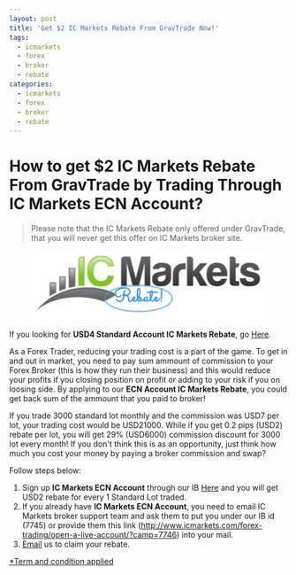 ```yaml
---
layout: post
title: 'Get $2 IC Markets Rebate From GravTrade Now!'
tags:
  - icmarkets
  - forex
  - broker
  - rebate
categories:
  - icmarkets
  - forex
  - broker
  - rebate
---
```

# How to get $2 IC Markets Rebate From GravTrade by Trading Through IC Markets ECN Account?
> Please note that the IC Markets Rebate only offered under GravTrade, that you will never get this offer on IC Markets broker site.

<div align="center">
<img alt="IC Markets ECN Account Rebate" src="/static/img/general-image/ic-markets-rebate.PNG" title="ECN Account IC Markets Rebate">
</div>

If you looking for **USD4 Standard Account IC Markets Rebate**, go [Here](http://www.gravtrade.com/icmarkets/forex/broker/rebate/2016/10/04/icmarkets-broker-standard-account-rebate.html "IC Markets Standard Account Rebate").

As a Forex Trader, reducing your trading cost is a part of the game. To get in and out in market, you need to pay sum ammount of commission to your Forex Broker (this is how they run their business) and this would reduce your profits if you closing position on profit or adding to your risk if you on loosing side. By applying to our **ECN Account IC Markets Rebate**, you could get back sum of the ammount that you paid to broker!

If you trade 3000 standard lot monthly and the commission was USD7 per lot, your trading cost would be USD21000. While if you get 0.2 pips (USD2) rebate per lot, you will get 29% (USD6000) commission discount for 3000 lot every month! If you don't think this is as an opportunity, just think how much you cost your money by paying a broker commission and swap?

Follow steps below:

1. Sign up **IC Markets ECN Account** through our IB [Here](http://www.icmarkets.com/forex-trading/open-a-live-account/?camp=7746 "Here") and you will get USD2 rebate for every 1 Standard Lot traded.
2. If you already have **IC Markets ECN Account**, you need to email IC Markets broker support team and ask them to put you under our IB id (7745) or provide them this link (http://www.icmarkets.com/forex-trading/open-a-live-account/?camp=7746) into your mail.
3. [Email](http://www.gravtrade.com/contact "Email") us to claim your rebate.

[*Term and condition applied](http://www.gravtrade.com/term-and-condition/ "Term and condition applied")
